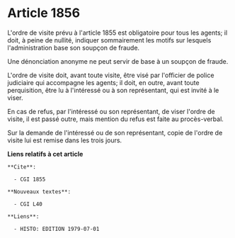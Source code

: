 # Article 1856

L'ordre de visite prévu à l'article 1855 est obligatoire pour tous les agents; il doit, à peine de nullité, indiquer
sommairement les motifs sur lesquels l'administration base son soupçon de fraude.

Une dénonciation anonyme ne peut servir de base à un soupçon de fraude.

L'ordre de visite doit, avant toute visite, être visé par l'officier de police judiciaire qui accompagne les agents; il doit,
en outre, avant toute perquisition, être lu à l'intéressé ou à son représentant, qui est invité à le viser.

En cas de refus, par l'intéressé ou son représentant, de viser l'ordre de visite, il est passé outre, mais mention du refus
est faite au procès-verbal.

Sur la demande de l'intéressé ou de son représentant, copie de l'ordre de visite lui est remise dans les trois jours.

**Liens relatifs à cet article**

	**Cite**:

	  - CGI 1855

	**Nouveaux textes**:

	  - CGI L40

	**Liens**:

	  - HISTO: EDITION 1979-07-01
